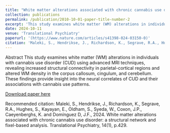 ```yaml
---
title: "White matter alterations associated with chronic cannabis use disorder: a structural network and fixel-based analysis"
collection: publications
permalink: /publication/2010-10-01-paper-title-number-2
excerpt: 'This study examines white matter (WM) alterations in individuals with cannabis use disorder (CUD) using advanced MRI techniques, revealing increased structural connectivity in parietal-cortical regions and altered WM density in the corpus callosum, cingulum, and cerebellum. These findings provide insight into the neural correlates of CUD and their associations with cannabis use patterns.'
date: 2024-10-11
venue: 'Translational Psychiatry'
paperurl: '(https://www.nature.com/articles/s41398-024-03150-0)'
citation: 'Maleki, S., Hendrikse, J., Richardson, K., Segrave, R.A., Hughes, S., Kayayan, E., Oldham, S., Syeda, W., Coxon, J.P., Caeyenberghs, K. and Domínguez D, J.F., 2024. White matter alterations associated with chronic cannabis use disorder: a structural network and fixel-based analysis. Translational Psychiatry, 14(1), p.429.'
---
```


</b> Abstract </b>This study examines white matter (WM) alterations in individuals with cannabis use disorder (CUD) using advanced MRI techniques, revealing increased structural connectivity in parietal-cortical regions and altered WM density in the corpus callosum, cingulum, and cerebellum. These findings provide insight into the neural correlates of CUD and their associations with cannabis use patterns.

[Download paper here](https://www.nature.com/articles/s41398-024-03150-0)

Recommended citation: Maleki, S., Hendrikse, J., Richardson, K., Segrave, R.A., Hughes, S., Kayayan, E., Oldham, S., Syeda, W., Coxon, J.P., Caeyenberghs, K. and Domínguez D, J.F., 2024. White matter alterations associated with chronic cannabis use disorder: a structural network and fixel-based analysis. Translational Psychiatry, 14(1), p.429.
